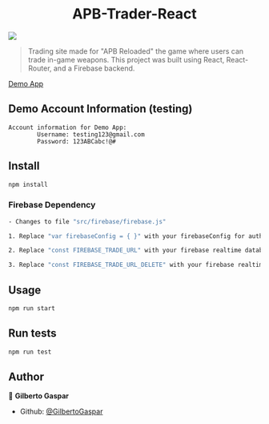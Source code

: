 <h1 align="center">APB-Trader-React </h1>

<p>

<img  src="https://img.shields.io/badge/version-1.0-blue.svg?cacheSeconds=2592000" />

</p>

> Trading site made for "APB Reloaded" the game where users can trade in-game weapons. This project was built using React, React-Router, and a Firebase backend.

<a  href="https://apb-trader.netlify.com/">Demo App</a>

## Demo Account Information (testing)

```
Account information for Demo App:
		Username: testing123@gmail.com
		Password: 123ABCabc!@#
```

## Install

```sh
npm install
```

### Firebase Dependency

```sh
- Changes to file "src/firebase/firebase.js"

1. Replace "var firebaseConfig = { }" with your firebaseConfig for authorization.

2. Replace "const FIREBASE_TRADE_URL" with your firebase realtime database URL. ("https://EXAMPLE.firebaseio.com/trades.json")

3. Replace "const FIREBASE_TRADE_URL_DELETE" with your firebase realtime database URL. ("https://EXAMPLE.firebaseio.com/trades/")
```

## Usage

```sh
npm run start
```

## Run tests

```sh
npm run test
```

## Author

👤 **Gilberto Gaspar**

- Github: [@GilbertoGaspar](https://github.com/GilbertoGaspar)
